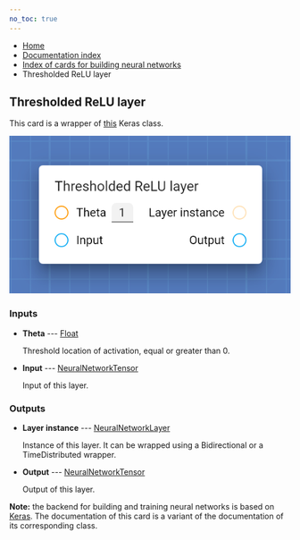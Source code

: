 ```yaml
---
no_toc: true
---
```


<ul class="breadcrumb">
    <li><a href="">Home</a></li>
    <li><a href="documentation">Documentation index</a></li>
    <li><a href="neural_network_cards/">Index of cards for building neural networks</a></li>
    <li>Thresholded ReLU layer</li>
</ul>

## Thresholded ReLU layer

This card is a wrapper of [this](https://keras.io/api/layers/activation_layers/threshold_relu/) Keras class.

!["Thresholded ReLU layer" card](assets/img/neural_network_cards/layer_ThresholdedReLU.png)


### Inputs


* **Theta** --- [Float](types/Float)

  Threshold location of activation, equal or greater than 0.

* **Input** --- [NeuralNetworkTensor](types/NeuralNetworkTensor)

  Input of this layer.





### Outputs


* **Layer instance** --- [NeuralNetworkLayer](types/NeuralNetworkLayer)

  Instance of this layer. It can be wrapped using a Bidirectional or a TimeDistributed wrapper.

* **Output** --- [NeuralNetworkTensor](types/NeuralNetworkTensor)

  Output of this layer.






**Note:** the backend for building and training neural networks is based on [Keras](https://keras.io/). The documentation of this card is a variant of the documentation of its corresponding class.